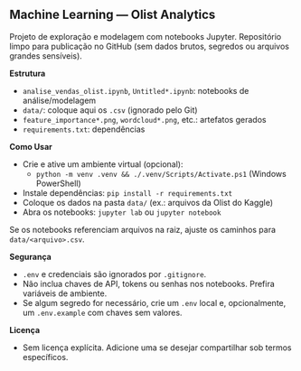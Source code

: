 ## Machine Learning — Olist Analytics

Projeto de exploração e modelagem com notebooks Jupyter. Repositório limpo para publicação no GitHub (sem dados brutos, segredos ou arquivos grandes sensíveis).

**Estrutura**
- `analise_vendas_olist.ipynb`, `Untitled*.ipynb`: notebooks de análise/modelagem
- `data/`: coloque aqui os `.csv` (ignorado pelo Git)
- `feature_importance*.png`, `wordcloud*.png`, etc.: artefatos gerados
- `requirements.txt`: dependências

**Como Usar**
- Crie e ative um ambiente virtual (opcional):
  - `python -m venv .venv && ./.venv/Scripts/Activate.ps1` (Windows PowerShell)
- Instale dependências: `pip install -r requirements.txt`
- Coloque os dados na pasta `data/` (ex.: arquivos da Olist do Kaggle)
- Abra os notebooks: `jupyter lab` ou `jupyter notebook`

Se os notebooks referenciam arquivos na raiz, ajuste os caminhos para `data/<arquivo>.csv`.

**Segurança**
- `.env` e credenciais são ignorados por `.gitignore`.
- Não inclua chaves de API, tokens ou senhas nos notebooks. Prefira variáveis de ambiente.
- Se algum segredo for necessário, crie um `.env` local e, opcionalmente, um `.env.example` com chaves sem valores.

**Licença**
- Sem licença explícita. Adicione uma se desejar compartilhar sob termos específicos.

